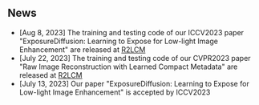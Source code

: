 ## News
- [Aug 8, 2023] The training and testing code of our ICCV2023 paper "ExposureDiffusion: Learning to Expose for Low-light Image Enhancement" are released at [R2LCM](https://github.com/wyf0912/ExposureDiffusion)
- [July 22, 2023] The training and testing code of our CVPR2023 paper "Raw Image Reconstruction with Learned Compact Metadata" are released at [R2LCM](https://github.com/wyf0912/R2LCM)
- [July 13, 2023] Our paper "ExposureDiffusion: Learning to Expose for Low-light Image Enhancement" is accepted by ICCV2023

